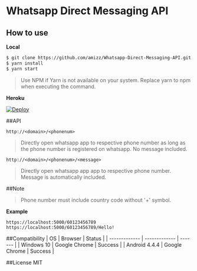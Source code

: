 # Whatsapp Direct Messaging API

## How to use

**Local**
```bash
$ git clone https://github.com/amizz/Whatsapp-Direct-Messaging-API.git
$ yarn install
$ yarn start
```
> Use NPM if Yarn is not available on your system. Replace yarn to npm when executing the command.

**Heroku**

[![Deploy](https://www.herokucdn.com/deploy/button.svg)](https://heroku.com/deploy)

##API

```
http://<domain>/<phonenum>
```
> Directly open whatsapp app to respective phone number as long as the phone number is registered on whatsapp.
> No message included.

```
http://<domain>/<phonenum>/<message>
```
> Directly open whatsapp app app to respective phone number. Message is automatically included.

##Note
> Phone number must include country code without '+' symbol.

**Example**
```
https://localhost:5000/60123456789
https://localhost:5000/60123456789/Hello!
```

##Compatibility
| OS            | Browser       | Status  |
| ------------- | ------------- | ------- |
| Windows 10    | Google Chrome | Success |
| Android 4.4.4 | Google Chrome | Success |

##License
MIT